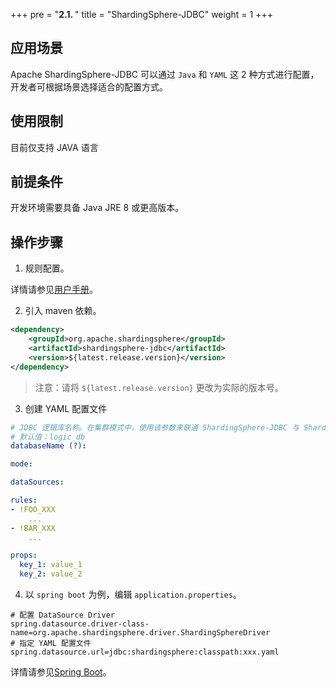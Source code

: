 +++
pre = "<b>2.1. </b>"
title = "ShardingSphere-JDBC"
weight = 1
+++

## 应用场景

Apache ShardingSphere-JDBC 可以通过 `Java` 和 `YAML` 这 2 种方式进行配置，开发者可根据场景选择适合的配置方式。

## 使用限制

目前仅支持 JAVA 语言

## 前提条件

开发环境需要具备 Java JRE 8 或更高版本。

## 操作步骤


1. 规则配置。

详情请参见[用户手册](/cn/user-manual/shardingsphere-jdbc/)。

2. 引入 maven 依赖。

```xml
<dependency>
    <groupId>org.apache.shardingsphere</groupId>
    <artifactId>shardingsphere-jdbc</artifactId>
    <version>${latest.release.version}</version>
</dependency>
```

> 注意：请将 `${latest.release.version}` 更改为实际的版本号。

3. 创建 YAML 配置文件

```yaml
# JDBC 逻辑库名称。在集群模式中，使用该参数来联通 ShardingSphere-JDBC 与 ShardingSphere-Proxy。
# 默认值：logic_db
databaseName (?):

mode:

dataSources:

rules:
- !FOO_XXX
    ...
- !BAR_XXX
    ...

props:
  key_1: value_1
  key_2: value_2
```

4. 以 `spring boot` 为例，编辑 `application.properties`。

```properties
# 配置 DataSource Driver
spring.datasource.driver-class-name=org.apache.shardingsphere.driver.ShardingSphereDriver
# 指定 YAML 配置文件
spring.datasource.url=jdbc:shardingsphere:classpath:xxx.yaml
```

详情请参见[Spring Boot](/cn/user-manual/shardingsphere-jdbc/yaml-config/jdbc-driver/spring-boot/)。
